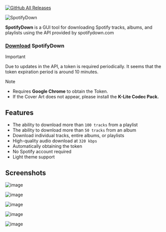[![GitHub All Releases](https://img.shields.io/github/downloads/afkarxyz/SpotifyDown-GUI/total?style=for-the-badge)](https://github.com/afkarxyz/SpotifyDown-GUI/releases)

![SpotifyDown](https://github.com/user-attachments/assets/277195c6-de38-4f31-a41e-61fbc9df01d0)

**SpotifyDown** is a GUI tool for downloading Spotify tracks, albums, and playlists using the API provided by spotifydown.com

### [Download](https://github.com/afkarxyz/SpotifyDown-GUI/releases/download/v2.5/SpotifyDown.exe) SpotifyDown

> [!IMPORTANT]  
> Due to updates in the API, a token is required periodically. It seems that the token expiration period is around 10 minutes.

> [!Note]
> - Requires **Google Chrome** to obtain the Token.
> - If the Cover Art does not appear, please install the **K-Lite Codec Pack.**

## Features

- The ability to download more than `100 tracks` from a playlist  
- The ability to download more than `50 tracks` from an album
- Download individual tracks, entire albums, or playlists
- High-quality audio download at `320 kbps`
- Automatically obtaining the token
- No Spotify account required
- Light theme support

## Screenshots

![image](https://github.com/user-attachments/assets/3be62536-13b2-4cae-aa69-a547c54cbf55)

![image](https://github.com/user-attachments/assets/f6af9159-5805-47f6-81d6-02f0133e4d9c)

![image](https://github.com/user-attachments/assets/6a6f5183-536c-43ec-bc03-e93d29568d5c)

![image](https://github.com/user-attachments/assets/0d1c3b97-38f1-4b39-ad00-6a599cb26fc8)

![image](https://github.com/user-attachments/assets/d670ac67-f251-4c00-9e81-e2173ee8a980)

